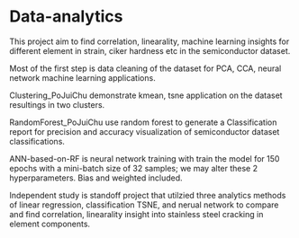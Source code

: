 # Data-analytics

This project aim to find correlation, linearality, machine learning insights for different element in strain, ciker hardness etc in the semiconductor dataset. 

Most of the first step is data cleaning of the dataset for PCA, CCA, neural network machine learning applications.

Clustering_PoJuiChu demonstrate kmean, tsne application on the dataset resultings in two clusters.

RandomForest_PoJuiChu use random forest to generate a Classification report for precision and accuracy visualization of semiconductor dataset classifications.

ANN-based-on-RF is neural network training with train the model for 150 epochs with a mini-batch size of 32 samples; we may alter these 2 hyperparameters. Bias and weighted included.

Independent study  is standoff project that utilzied three analytics methods of linear regression, classification TSNE, and nerual network to compare and  find correlation, linearality
insight into stainless steel cracking in element components. 
